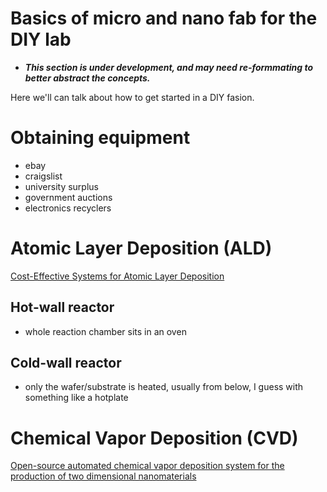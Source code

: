 # Basics of micro and nano fab for the DIY lab
* ___This section is under development, and may need re-formmating to better abstract the concepts.___

Here we'll can talk about how to get started in a DIY fasion.

# Obtaining equipment
* ebay
* craigslist
* university surplus
* government auctions
* electronics recyclers

# Atomic Layer Deposition (ALD)
[Cost-Effective Systems for Atomic Layer Deposition](http://diyhpl.us/~nmz787/pdf/Cost-Effective_Systems_for_Atomic_Layer_Deposition.pdf)
## Hot-wall reactor
* whole reaction chamber sits in an oven

## Cold-wall reactor
* only the wafer/substrate is heated, usually from below, I guess with something like a hotplate

# Chemical Vapor Deposition (CVD)
[Open-source automated chemical vapor deposition system for the production of two dimensional nanomaterials](https://www.researchgate.net/publication/330433159_Open-source_automated_chemical_vapor_deposition_system_for_the_production_of_two-_dimensional_nanomaterials)